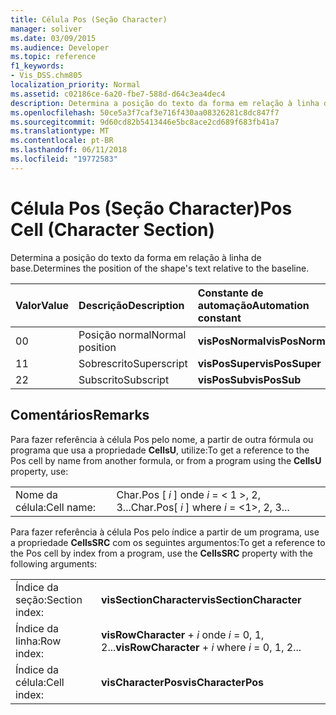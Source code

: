 ```yaml
---
title: Célula Pos (Seção Character)
manager: soliver
ms.date: 03/09/2015
ms.audience: Developer
ms.topic: reference
f1_keywords:
- Vis_DSS.chm805
localization_priority: Normal
ms.assetid: c02186ce-6a20-fbe7-588d-d64c3ea4dec4
description: Determina a posição do texto da forma em relação à linha de base.
ms.openlocfilehash: 50ce5a3f7caf3e716f430aa08326281c8dc847f7
ms.sourcegitcommit: 9d60cd82b5413446e5bc8ace2cd689f683fb41a7
ms.translationtype: MT
ms.contentlocale: pt-BR
ms.lasthandoff: 06/11/2018
ms.locfileid: "19772583"
---
```

# <a name="pos-cell-character-section"></a><span data-ttu-id="88675-103">Célula Pos (Seção Character)</span><span class="sxs-lookup"><span data-stu-id="88675-103">Pos Cell (Character Section)</span></span>

<span data-ttu-id="88675-104">Determina a posição do texto da forma em relação à linha de base.</span><span class="sxs-lookup"><span data-stu-id="88675-104">Determines the position of the shape's text relative to the baseline.</span></span>
  
|<span data-ttu-id="88675-105">**Valor**</span><span class="sxs-lookup"><span data-stu-id="88675-105">**Value**</span></span>|<span data-ttu-id="88675-106">**Descrição**</span><span class="sxs-lookup"><span data-stu-id="88675-106">**Description**</span></span>|<span data-ttu-id="88675-107">**Constante de automação**</span><span class="sxs-lookup"><span data-stu-id="88675-107">**Automation constant**</span></span>|
|:-----|:-----|:-----|
| <span data-ttu-id="88675-108">0</span><span class="sxs-lookup"><span data-stu-id="88675-108">0</span></span>  <br/> | <span data-ttu-id="88675-109">Posição normal</span><span class="sxs-lookup"><span data-stu-id="88675-109">Normal position</span></span>  <br/> |<span data-ttu-id="88675-110">**visPosNormal**</span><span class="sxs-lookup"><span data-stu-id="88675-110">**visPosNormal**</span></span> <br/> |
| <span data-ttu-id="88675-111">1</span><span class="sxs-lookup"><span data-stu-id="88675-111">1</span></span>  <br/> | <span data-ttu-id="88675-112">Sobrescrito</span><span class="sxs-lookup"><span data-stu-id="88675-112">Superscript</span></span>  <br/> |<span data-ttu-id="88675-113">**visPosSuper**</span><span class="sxs-lookup"><span data-stu-id="88675-113">**visPosSuper**</span></span> <br/> |
| <span data-ttu-id="88675-114">2</span><span class="sxs-lookup"><span data-stu-id="88675-114">2</span></span>  <br/> | <span data-ttu-id="88675-115">Subscrito</span><span class="sxs-lookup"><span data-stu-id="88675-115">Subscript</span></span>  <br/> |<span data-ttu-id="88675-116">**visPosSub**</span><span class="sxs-lookup"><span data-stu-id="88675-116">**visPosSub**</span></span> <br/> |
   
## <a name="remarks"></a><span data-ttu-id="88675-117">Comentários</span><span class="sxs-lookup"><span data-stu-id="88675-117">Remarks</span></span>

<span data-ttu-id="88675-118">Para fazer referência à célula Pos pelo nome, a partir de outra fórmula ou programa que usa a propriedade **CellsU**, utilize:</span><span class="sxs-lookup"><span data-stu-id="88675-118">To get a reference to the Pos cell by name from another formula, or from a program using the **CellsU** property, use:</span></span> 
  
|||
|:-----|:-----|
| <span data-ttu-id="88675-119">Nome da célula:</span><span class="sxs-lookup"><span data-stu-id="88675-119">Cell name:</span></span>  <br/> | <span data-ttu-id="88675-120">Char.Pos [ *i* ] onde *i* = < 1 >, 2, 3...</span><span class="sxs-lookup"><span data-stu-id="88675-120">Char.Pos[  *i*  ]            where  *i*  = <1>, 2, 3...</span></span>  <br/> |
   
<span data-ttu-id="88675-121">Para fazer referência à célula Pos pelo índice a partir de um programa, use a propriedade **CellsSRC** com os seguintes argumentos:</span><span class="sxs-lookup"><span data-stu-id="88675-121">To get a reference to the Pos cell by index from a program, use the **CellsSRC** property with the following arguments:</span></span> 
  
|||
|:-----|:-----|
| <span data-ttu-id="88675-122">Índice da seção:</span><span class="sxs-lookup"><span data-stu-id="88675-122">Section index:</span></span>  <br/> |<span data-ttu-id="88675-123">**visSectionCharacter**</span><span class="sxs-lookup"><span data-stu-id="88675-123">**visSectionCharacter**</span></span> <br/> |
| <span data-ttu-id="88675-124">Índice da linha:</span><span class="sxs-lookup"><span data-stu-id="88675-124">Row index:</span></span>  <br/> |<span data-ttu-id="88675-125">**visRowCharacter** +  *i* onde *i* = 0, 1, 2...</span><span class="sxs-lookup"><span data-stu-id="88675-125">**visRowCharacter** +  *i*            where  *i*  = 0, 1, 2...</span></span>  <br/> |
| <span data-ttu-id="88675-126">Índice da célula:</span><span class="sxs-lookup"><span data-stu-id="88675-126">Cell index:</span></span>  <br/> |<span data-ttu-id="88675-127">**visCharacterPos**</span><span class="sxs-lookup"><span data-stu-id="88675-127">**visCharacterPos**</span></span> <br/> |
   

